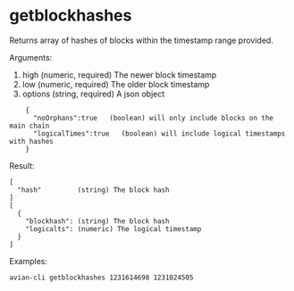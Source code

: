# getblockhashes

Returns array of hashes of blocks within the timestamp range provided.

Arguments:

1. high         (numeric, required) The newer block timestamp
2. low          (numeric, required) The older block timestamp
3. options      (string, required) A json object
```
    {
      "noOrphans":true   (boolean) will only include blocks on the main chain
      "logicalTimes":true   (boolean) will include logical timestamps with hashes
    }
```

Result:
```
[
  "hash"         (string) The block hash
]
[
  {
    "blockhash": (string) The block hash
    "logicalts": (numeric) The logical timestamp
  }
]
```

Examples:

```avian-cli getblockhashes 1231614698 1231024505```